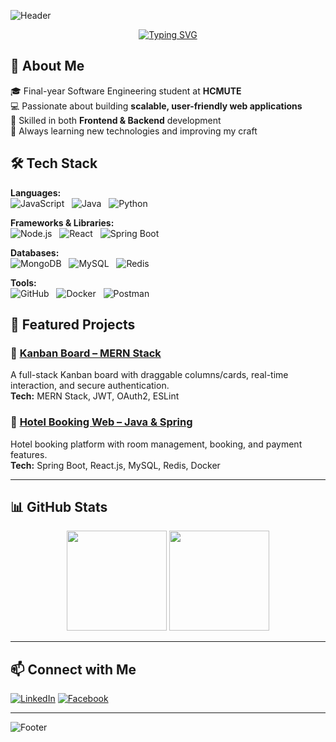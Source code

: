 <!-- Banner / Cover -->
![Header](https://capsule-render.vercel.app/api?type=waving&color=0:3a0ca3,100:4361ee&height=200&section=header&text=👋%20Hi,%20I'm%20Nguyen%20Duc%20Sang&fontSize=35&fontColor=ffffff&animation=fadeIn)

<!-- Intro Typing Animation -->
<p align="center">
  <a href="https://github.com/DucSang404">
    <img src="https://readme-typing-svg.herokuapp.com?font=Fira+Code&size=22&pause=500&speed=100&color=3A0CA3&center=true&vCenter=true&width=500&lines=💻+Web+Developer;🎓+Final-year+Software+Student;🚀+Always+Learning+New+Tech" alt="Typing SVG" />
  </a>
</p>



<!-- Introduction -->
## 👋 About Me
🎓 Final-year Software Engineering student at **HCMUTE**  
💻 Passionate about building **scalable, user-friendly web applications**  
🚀 Skilled in both **Frontend & Backend** development  
🌱 Always learning new technologies and improving my craft  

## 🛠 Tech Stack

**Languages:**  
![JavaScript](https://img.shields.io/badge/JavaScript-F7DF1E?style=for-the-badge&logo=javascript&logoColor=000) &nbsp; 
![Java](https://img.shields.io/badge/Java-007396?style=for-the-badge&logo=java&logoColor=white) &nbsp; 
![Python](https://img.shields.io/badge/Python-3776AB?style=for-the-badge&logo=python&logoColor=white)  

**Frameworks & Libraries:**  
![Node.js](https://img.shields.io/badge/Node.js-339933?style=for-the-badge&logo=node.js&logoColor=white) &nbsp; 
![React](https://img.shields.io/badge/React-61DAFB?style=for-the-badge&logo=react&logoColor=000) &nbsp; 
![Spring Boot](https://img.shields.io/badge/Spring_Boot-6DB33F?style=for-the-badge&logo=springboot&logoColor=white)  

**Databases:**  
![MongoDB](https://img.shields.io/badge/MongoDB-47A248?style=for-the-badge&logo=mongodb&logoColor=white) &nbsp; 
![MySQL](https://img.shields.io/badge/MySQL-4479A1?style=for-the-badge&logo=mysql&logoColor=white) &nbsp; 
![Redis](https://img.shields.io/badge/Redis-DC382D?style=for-the-badge&logo=redis&logoColor=white)  

**Tools:**  
![GitHub](https://img.shields.io/badge/GitHub-181717?style=for-the-badge&logo=github&logoColor=white) &nbsp; 
![Docker](https://img.shields.io/badge/Docker-2496ED?style=for-the-badge&logo=docker&logoColor=white) &nbsp; 
![Postman](https://img.shields.io/badge/Postman-FF6C37?style=for-the-badge&logo=postman&logoColor=white)  



## 📌 Featured Projects

### 📍 [Kanban Board – MERN Stack](https://github.com/DucSang404/Trello_Web_MERN_Stack)
A full-stack Kanban board with draggable columns/cards, real-time interaction, and secure authentication.  
**Tech:** MERN Stack, JWT, OAuth2, ESLint  

### 📍 [Hotel Booking Web – Java & Spring](https://github.com/DucSang404/DAS_HotelManagement)
Hotel booking platform with room management, booking, and payment features.  
**Tech:** Spring Boot, React.js, MySQL, Redis, Docker  

---

## 📊 GitHub Stats
<p align="center">
  <img height="160" src="https://github-readme-stats.vercel.app/api?username=DucSang404&show_icons=true&theme=tokyonight" />
  <img height="160" src="https://github-readme-stats.vercel.app/api/top-langs/?username=DucSang404&layout=compact&theme=tokyonight" />
</p>

---

## 📫 Connect with Me
[![LinkedIn](https://img.shields.io/badge/-LinkedIn-0A66C2?style=for-the-badge&logo=linkedin&logoColor=white)](https://www.linkedin.com/in/sang-nguyen-duc-667892357/)
[![Facebook](https://img.shields.io/badge/-Facebook-1877F2?style=for-the-badge&logo=facebook&logoColor=white)](https://www.facebook.com/nguyenducsangg)


---

![Footer](https://capsule-render.vercel.app/api?type=waving&color=0:3a0ca3,100:4361ee&height=120&section=footer)
